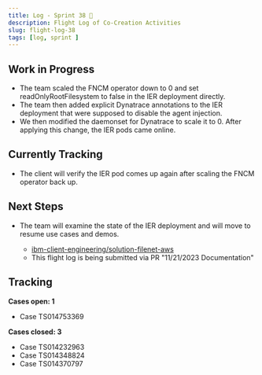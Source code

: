 ```yaml
---
title: Log - Sprint 38 🛫
description: Flight Log of Co-Creation Activities
slug: flight-log-38
tags: [log, sprint ]
---
```


## Work in Progress
- The team scaled the FNCM operator down to 0 and set readOnlyRootFilesystem to false in the IER deployment directly.
- The team then added explicit Dynatrace annotations to the IER deployment that were supposed to disable the agent injection.
- We then modified the daemonset for Dynatrace to scale it to 0. After applying this change, the IER pods came online. 
## Currently Tracking
- The client will verify the IER pod comes up again after scaling the FNCM operator back up.
## Next Steps
- The team will examine the state of the IER deployment and will move to resume use cases and demos.
  
    - [ibm-client-engineering/solution-filenet-aws](https://trello.com/c/3WHHYbfl/3-functionality-verification)
    - This flight log is being submitted via PR "11/21/2023 Documentation"

## Tracking
**Cases open: 1**
  - Case TS014753369

**Cases closed: 3**
  - Case TS014232963
  - Case TS014348824
  - Case TS014370797